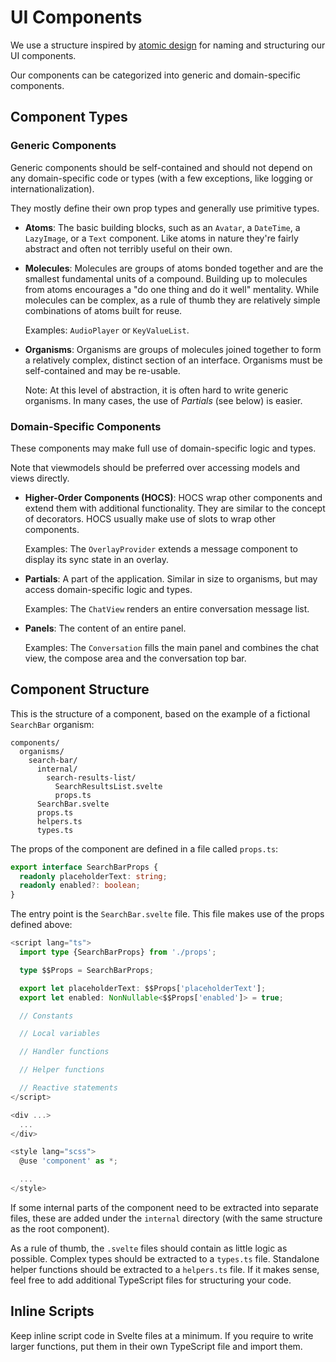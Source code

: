 # UI Components

We use a structure inspired by [atomic design](https://bradfrost.com/blog/post/atomic-web-design/)
for naming and structuring our UI components.

Our components can be categorized into generic and domain-specific components.

## Component Types

### Generic Components

Generic components should be self-contained and should not depend on any domain-specific code or
types (with a few exceptions, like logging or internationalization).

They mostly define their own prop types and generally use primitive types.

- **Atoms**: The basic building blocks, such as an `Avatar`, a `DateTime`, a `LazyImage`, or a
  `Text` component. Like atoms in nature they're fairly abstract and often not terribly useful on
  their own.

- **Molecules**: Molecules are groups of atoms bonded together and are the smallest fundamental
  units of a compound. Building up to molecules from atoms encourages a "do one thing and do it
  well" mentality. While molecules can be complex, as a rule of thumb they are relatively simple
  combinations of atoms built for reuse.

  Examples: `AudioPlayer` or `KeyValueList`.

- **Organisms**: Organisms are groups of molecules joined together to form a relatively complex,
  distinct section of an interface. Organisms must be self-contained and may be re-usable.

  Note: At this level of abstraction, it is often hard to write generic organisms. In many cases,
  the use of _Partials_ (see below) is easier.

### Domain-Specific Components

These components may make full use of domain-specific logic and types.

Note that viewmodels should be preferred over accessing models and views directly.

- **Higher-Order Components (HOCS)**: HOCS wrap other components and extend them with additional
  functionality. They are similar to the concept of decorators. HOCS usually make use of slots to
  wrap other components.

  Examples: The `OverlayProvider` extends a message component to display its sync state in an
  overlay.

- **Partials**: A part of the application. Similar in size to organisms, but may access
  domain-specific logic and types.

  Examples: The `ChatView` renders an entire conversation message list.

- **Panels**: The content of an entire panel.

  Examples: The `Conversation` fills the main panel and combines the chat view, the compose area and
  the conversation top bar.

## Component Structure

This is the structure of a component, based on the example of a fictional `SearchBar` organism:

```
components/
  organisms/
    search-bar/
      internal/
        search-results-list/
          SearchResultsList.svelte
          props.ts
      SearchBar.svelte
      props.ts
      helpers.ts
      types.ts
```

The props of the component are defined in a file called `props.ts`:

```typescript
export interface SearchBarProps {
  readonly placeholderText: string;
  readonly enabled?: boolean;
}
```

The entry point is the `SearchBar.svelte` file. This file makes use of the props defined above:

```typescript
<script lang="ts">
  import type {SearchBarProps} from './props';

  type $$Props = SearchBarProps;

  export let placeholderText: $$Props['placeholderText'];
  export let enabled: NonNullable<$$Props['enabled']> = true;

  // Constants

  // Local variables

  // Handler functions

  // Helper functions

  // Reactive statements
</script>

<div ...>
  ...
</div>

<style lang="scss">
  @use 'component' as *;

  ...
</style>
```

If some internal parts of the component need to be extracted into separate files, these are added
under the `internal` directory (with the same structure as the root component).

As a rule of thumb, the `.svelte` files should contain as little logic as possible. Complex types
should be extracted to a `types.ts` file. Standalone helper functions should be extracted to a
`helpers.ts` file. If it makes sense, feel free to add additional TypeScript files for structuring
your code.

## Inline Scripts

Keep inline script code in Svelte files at a minimum. If you require to write larger functions, put
them in their own TypeScript file and import them.
